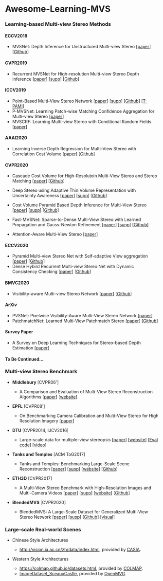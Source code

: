 # Awesome-Learning-MVS

### Learning-based Multi-view Stereo Methods

#### ECCV2018

+ MVSNet: Depth Inference for Unstructured Multi-view Stereo [[paper](https://openaccess.thecvf.com/content_ECCV_2018/papers/Yao_Yao_MVSNet_Depth_Inference_ECCV_2018_paper.pdf)] [[Github](https://github.com/YoYo000/MVSNet)]

#### CVPR2019

+ Recurrent MVSNet for High-resolution Multi-view Stereo Depth Inference  [[paper](https://openaccess.thecvf.com/content_CVPR_2019/papers/Yao_Recurrent_MVSNet_for_High-Resolution_Multi-View_Stereo_Depth_Inference_CVPR_2019_paper.pdf)]  [[supp](https://openaccess.thecvf.com/content_CVPR_2019/supplemental/Yao_Recurrent_MVSNet_for_CVPR_2019_supplemental.pdf)] [[Github](https://github.com/YoYo000/MVSNet)]

#### ICCV2019

+ Point-Based Multi-View Stereo Network  [[paper](https://openaccess.thecvf.com/content_ICCV_2019/papers/Chen_Point-Based_Multi-View_Stereo_Network_ICCV_2019_paper.pdf)] [[supp](https://openaccess.thecvf.com/content_ICCV_2019/supplemental/Chen_Point-Based_Multi-View_Stereo_ICCV_2019_supplemental.pdf)] [[Github](https://github.com/callmeray/PointMVSNet)] [[T-PAMI](https://ieeexplore.ieee.org/abstract/document/9076298)]
+ P-MVSNet: Learning Patch-wise Matching Confidence Aggregation for Multi-view Stereo [[paper](https://openaccess.thecvf.com/content_ICCV_2019/papers/Luo_P-MVSNet_Learning_Patch-Wise_Matching_Confidence_Aggregation_for_Multi-View_Stereo_ICCV_2019_paper.pdf)]
+ MVSCRF: Learning Multi-view Stereo with Conditional Random Fields [[paper](https://openaccess.thecvf.com/content_ICCV_2019/papers/Xue_MVSCRF_Learning_Multi-View_Stereo_With_Conditional_Random_Fields_ICCV_2019_paper.pdf)]

#### AAAI2020

+ Learning Inverse Depth Regression for Multi-View Stereo with Correlation Cost Volume [[paper](https://arxiv.org/pdf/1912.11746.pdf)] [[Github](https://github.com/GhiXu/CIDER)]

#### CVPR2020

+ Cascade Cost Volume for High-Resolutoin Multi-View Stereo and Stereo Matching [[paper](https://openaccess.thecvf.com/content_CVPR_2020/papers/Gu_Cascade_Cost_Volume_for_High-Resolution_Multi-View_Stereo_and_Stereo_Matching_CVPR_2020_paper.pdf)] [[Github](https://github.com/alibaba/cascade-stereo)]
+ Deep Stereo using Adaptive Thin Volume Representation with Uncertainty Awareness [[paper](https://openaccess.thecvf.com/content_CVPR_2020/papers/Cheng_Deep_Stereo_Using_Adaptive_Thin_Volume_Representation_With_Uncertainty_Awareness_CVPR_2020_paper.pdf)] [[supp](https://openaccess.thecvf.com/content_CVPR_2020/supplemental/Cheng_Deep_Stereo_Using_CVPR_2020_supplemental.pdf)] [[Github](https://github.com/touristCheng/UCSNet)]

+ Cost Volume Pyramid Based Depth Inference for Multi-View Stereo [[paper](https://openaccess.thecvf.com/content_CVPR_2020/papers/Yang_Cost_Volume_Pyramid_Based_Depth_Inference_for_Multi-View_Stereo_CVPR_2020_paper.pdf)] [[supp](https://openaccess.thecvf.com/content_CVPR_2020/supplemental/Yang_Cost_Volume_Pyramid_CVPR_2020_supplemental.pdf)] [[Github](https://github.com/JiayuYANG/CVP-MVSNet)]

+ Fast-MVSNet: Sparse-to-Dense Multi-View Stereo with Learned Propagation and Gauss-Newton Refinement [[paper](https://openaccess.thecvf.com/content_CVPR_2020/papers/Yu_Fast-MVSNet_Sparse-to-Dense_Multi-View_Stereo_With_Learned_Propagation_and_Gauss-Newton_Refinement_CVPR_2020_paper.pdf)] [[supp](https://openaccess.thecvf.com/content_CVPR_2020/supplemental/Yu_Fast-MVSNet_Sparse-to-Dense_Multi-View_CVPR_2020_supplemental.pdf)] [[Github](https://github.com/svip-lab/FastMVSNet)]

+ Attention-Aware Multi-View Stereo [[paper](https://openaccess.thecvf.com/content_CVPR_2020/papers/Luo_Attention-Aware_Multi-View_Stereo_CVPR_2020_paper.pdf)]

#### ECCV2020

+ Pyramid Multi-view Stereo Net with Self-adaptive View aggregation [[paper](https://www.ecva.net/papers/eccv_2020/papers_ECCV/papers/123540732.pdf)] [[Github](https://github.com/yhw-yhw/PVAMVSNet)]
+ Dense Hybird Recurrent Multi-view Stereo Net with Dynamic Consistency Checking [[paper](https://deepai.org/publication/dense-hybrid-recurrent-multi-view-stereo-net-with-dynamic-consistency-checking)] [[Github](https://github.com/yhw-yhw/D2HC-RMVSNet)]


#### BMVC2020

+ Visibility-aware Multi-view Stereo Network [[paper](https://arxiv.org/abs/2008.07928)] [[Github](https://github.com/jzhangbs/Vis-MVSNet)]

#### ArXiv
+ PVSNet: Pixelwise Visibility-Aware Multi-View Stereo Network [[paper](https://arxiv.org/abs/2007.07714)]
+ PatchmatchNet: Learned Multi-View Patchmatch Stereo [[paper](https://arxiv.org/pdf/2012.01411.pdf)] [[Github](https://github.com/FangjinhuaWang/PatchmatchNet)]

#### Survey Paper
+ A Survey on Deep Learning Techniques for Stereo-based Depth Estimation [[paper](https://arxiv.org/abs/2006.02535)]

#### To Be Continued...

<!--
### Volumetric Methods
+ **SurfaceNet** [ICCV2017]
  + SurfaceNet: An End-to-end 3D Neural Network for Multiview Stereopsis [[paper](https://openaccess.thecvf.com/content_ICCV_2017/papers/Ji_SurfaceNet_An_End-To-End_ICCV_2017_paper.pdf)] [[Github](https://github.com/mjiUST/SurfaceNet)] [[T-PAMI](https://ieeexplore.ieee.org/document/9099504)]
-->

### Multi-view Stereo Benchmark

+ **Middlebury** [CVPR06']
  + A Comparison and Evaluation of Multi-View Stereo Reconstruction Algorithms [[paper](https://vision.middlebury.edu/mview/seitz_mview_cvpr06.pdf)] [[website](https://vision.middlebury.edu/mview/)]

+ **EPFL** [CVPR08']
  + On Benchmarking Camera Calibration and Multi-View Stereo for High Resolution Imagery [[paper](https://infoscience.epfl.ch/record/126393)]
<!--  [Strecha] [Fountain] -->

+ **DTU** [CVPR2014, IJCV2016]
  + Large-scale data for multiple-view stereopsis [[paper](https://github.com/Todd-Qi/Awesome-Learning-MVS/blob/main/datasets/DTU_Large_scale_data_for_multiple_view_stereopsis.pdf)] [[website](http://roboimagedata.compute.dtu.dk/?page_id=36)] [[Eval code](https://github.com/Todd-Qi/MVSNet-PyTorch/tree/master/evaluations/dtu)] [[video](https://www.bilibili.com/video/BV1k5411G7NA/)]

+ **Tanks and Temples** [ACM ToG2017]
  + Tanks and Temples: Benchmarking Large-Scale Scene Reconstruction  [[paper](https://docs.google.com/uc?export=download&id=0B-ePgl6HF260bGJkdFBCemRLZGM)] [[supp](https://docs.google.com/uc?export=download&id=0B-ePgl6HF260MGhQX0dCcmdHbFk)] [[website](https://www.tanksandtemples.org/)] [[Github](https://github.com/intel-isl/TanksAndTemples)]

+ **ETH3D** [CVPR2017]
  + A Multi-View Stereo Benchmark with High-Resolution Images and Multi-Camera Videos [[paper](https://www.eth3d.net/data/schoeps2017cvpr.pdf)] [[supp](https://www.eth3d.net/data/schoeps2017cvpr-supp.pdf)] [[website](https://www.eth3d.net/)] [[Github](https://github.com/ETH3D)]

+ **BlendedMVS** [CVPR2020]
  + BlendedMVS: A Large-Scale Dataset for Generalized Multi-View Stereo Network [[paper](https://openaccess.thecvf.com/content_CVPR_2020/papers/Yao_BlendedMVS_A_Large-Scale_Dataset_for_Generalized_Multi-View_Stereo_Networks_CVPR_2020_paper.pdf)] [[supp](https://openaccess.thecvf.com/content_CVPR_2020/supplemental/Yao_BlendedMVS_A_Large-Scale_CVPR_2020_supplemental.pdf)] [[Github](https://github.com/YoYo000/BlendedMVS)] [[visual](https://github.com/kwea123/BlendedMVS_scenes)]


### Large-scale Real-world Scenes
+ Chinese Style Architectures
  + http://vision.ia.ac.cn/zh/data/index.html, provided by [CASIA](http://www.ia.cas.cn/).

+ Western Style Architectures
  + https://colmap.github.io/datasets.html, provided by [COLMAP](https://colmap.github.io/).
  + [ImageDataset_SceauxCastle](https://github.com/openMVG/ImageDataset_SceauxCastle), provided by [OpenMVG](https://github.com/openMVG).
  



